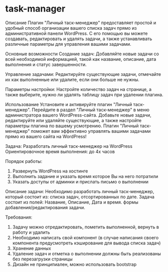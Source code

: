 # task-manager
Описание
Плагин "Личный таск-менеджер" предоставляет простой и удобный способ организации вашего списка задач прямо из административной панели WordPress. С его помощью вы можете создавать, редактировать и удалять задачи, а также устанавливать различные параметры для управления вашими задачами.

Основные возможности
Создание задач: Добавляйте новые задачи со всей необходимой информацией, такой как название, описание, дата выполнения и статус завершенности.

Управление задачами: Редактируйте существующие задачи, отмечайте их как выполненные или удалите, если они больше не нужны.

Параметры настройки: Настройте количество задач на странице, а также выберите, нужно ли удалять таблицу задач при удалении плагина.

Использование
Установите и активируйте плагин "Личный таск-менеджер".
Перейдите в раздел "Личный таск-менеджер" в меню администратора вашего WordPress-сайта.
Добавьте новые задачи, редактируйте или удаляйте существующие, а также настройте параметры плагина по вашему усмотрению.
Плагин "Личный таск-менеджер" поможет вам эффективно управлять вашими задачами прямо из вашего сайта на WordPress!


Задача: Разработать личный таск-менеджер на WordPress
Ориентировочное время выполнения: до 4х часов

Порядок работы:
1) Развернуть WordPress на хостинге
2) Выполнить задание и указать время которое Вы на него потратили
3) Указать доступы от админки и прислать письмо о выполнении

Описание задачи:
Необходимо разработать личный таск-менеджер, который состоит из:
списка задач, отсортированных по дате. Задача состоит из полей: Название, Описание, Дата и время.
формы добавления/редактирования задачи.

Требования:
1. Задачу можно отредактировать, пометить выполненной, вернуть в работу и удалить
2. Необходимо написать свой компонент (в случае написания своего компонента предусмотреть кэширование для вывода списка задач)
3. Хранение данных
4. Удаление задач и отметка о выполнении должны быть реализованы без перезагрузки страницы
5. Дизайн не принципиален, можно использовать bootstrap
